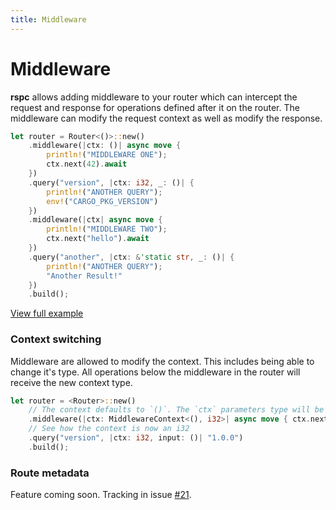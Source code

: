 ```yaml
---
title: Middleware
---
```


# Middleware

**rspc** allows adding middleware to your router which can intercept the request and response for operations defined after it on the router. The middleware can modify the request context as well as modify the response.

```rust
let router = Router<()>::new()
    .middleware(|ctx: ()| async move {
        println!("MIDDLEWARE ONE");
        ctx.next(42).await
    })
    .query("version", |ctx: i32, _: ()| {
        println!("ANOTHER QUERY");
        env!("CARGO_PKG_VERSION")
    })
    .middleware(|ctx| async move {
        println!("MIDDLEWARE TWO");
        ctx.next("hello").await
    })
    .query("another", |ctx: &'static str, _: ()| {
        println!("ANOTHER QUERY");
        "Another Result!"
    })
    .build();
```

[View full example](https://github.com/oscartbeaumont/rspc/blob/main/examples/middleware.rs)

### Context switching

Middleware are allowed to modify the context. This includes being able to change it's type. All operations below the middleware in the router will receive the new context type.

```rust
let router = <Router>::new()
    // The context defaults to `()`. The `ctx` parameters type will be inferred.
    .middleware(|ctx: MiddlewareContext<(), i32>| async move { ctx.next(42).await })
    // See how the context is now an i32
    .query("version", |ctx: i32, input: ()| "1.0.0")
    .build();
```

### Route metadata

Feature coming soon. Tracking in issue [#21](https://github.com/oscartbeaumont/rspc/issues/21).